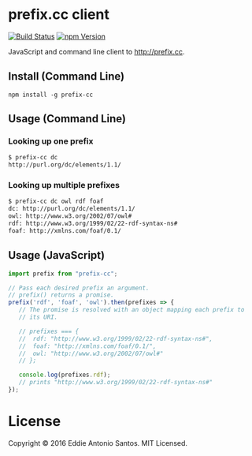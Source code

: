 # prefix.cc client

[![Build Status](https://travis-ci.org/eddieantonio/prefix.cc-client.svg?branch=master)](https://travis-ci.org/eddieantonio/prefix.cc-client)
[![npm Version](https://img.shields.io/npm/v/prefix-cc.svg)](https://www.npmjs.com/package/prefix-cc)

JavaScript and command line client to <http://prefix.cc>.

## Install (Command Line)

    npm install -g prefix-cc

## Usage (Command Line)

### Looking up one prefix

```bash
$ prefix-cc dc
http://purl.org/dc/elements/1.1/
```

### Looking up multiple prefixes

```bash
$ prefix-cc dc owl rdf foaf
dc: http://purl.org/dc/elements/1.1/
owl: http://www.w3.org/2002/07/owl#
rdf: http://www.w3.org/1999/02/22-rdf-syntax-ns#
foaf: http://xmlns.com/foaf/0.1/
```

## Usage (JavaScript)

```javascript
import prefix from "prefix-cc";

// Pass each desired prefix an argument.
// prefix() returns a promise.
prefix('rdf', 'foaf', 'owl').then(prefixes => {
   // The promise is resolved with an object mapping each prefix to
   // its URI.

   // prefixes === {
   //  rdf: "http://www.w3.org/1999/02/22-rdf-syntax-ns#",
   //  foaf: "http://xmlns.com/foaf/0.1/",
   //  owl: "http://www.w3.org/2002/07/owl#"
   // };

   console.log(prefixes.rdf);
   // prints "http://www.w3.org/1999/02/22-rdf-syntax-ns#"
});
```

# License

Copyright © 2016 Eddie Antonio Santos. MIT Licensed.
